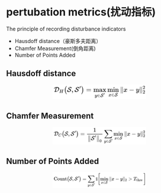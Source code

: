 # pertubation metrics(扰动指标)
The principle of recording disturbance indicators
* Hausdoff distance（豪斯多夫距离）
* Chamfer Measurement(倒角距离)
* Number of Points Added

## Hausdoff distance
<div  align="center">                                                                                                                            
<img src="https://github.com/memory009/undergraduate/blob/main/figure/Hausdorff%20Distance.jpg" width="50%" height="50%">
</div>

## Chamfer Measurement
<div  align="center">                                                                                                                            
<img src="https://github.com/memory009/undergraduate/blob/main/figure/Chamfer%20Measurement.jpg" width="50%" height="50%">
</div>


## Number of Points Added
<div  align="center">                                                                                                                            
<img src="https://github.com/memory009/undergraduate/blob/main/figure/Number%20of%20Points%20Added.jpg" width="50%" height="50%">
</div>







